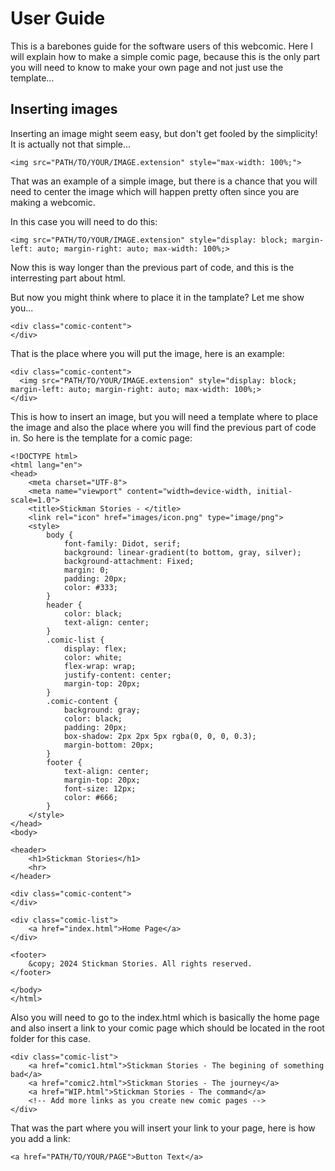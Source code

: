 # User Guide

This is a barebones guide for the software users of this webcomic. Here I will explain how to make a simple comic page, because this is the only part you will need to know to make your own page and not just use the template...

## Inserting images

Inserting an image might seem easy, but don't get fooled by the simplicity! It is actually not that simple...

`<img src="PATH/TO/YOUR/IMAGE.extension" style="max-width: 100%;">`

That was an example of a simple image, but there is a chance that you will need to center the image which will happen pretty often since you are making a webcomic.

In this case you will need to do this:

```
<img src="PATH/TO/YOUR/IMAGE.extension" style="display: block; margin-left: auto; margin-right: auto; max-width: 100%;>
```

Now this is way longer than the previous part of code, and this is the interresting part about html.

But now you might think where to place it in the tamplate? Let me show you...


```
<div class="comic-content">
</div>
```

That is the place where you will put the image, here is an example:

```
<div class="comic-content">
  <img src="PATH/TO/YOUR/IMAGE.extension" style="display: block; margin-left: auto; margin-right: auto; max-width: 100%;>
</div>
```

This is how to insert an image, but you will need a template where to place the image and also the place where you will find the previous part of code in. So here is the template for a comic page:

```
<!DOCTYPE html>
<html lang="en">
<head>
    <meta charset="UTF-8">
    <meta name="viewport" content="width=device-width, initial-scale=1.0">
    <title>Stickman Stories - </title>
    <link rel="icon" href="images/icon.png" type="image/png">
    <style>
        body {
            font-family: Didot, serif;
            background: linear-gradient(to bottom, gray, silver);
            background-attachment: Fixed;
            margin: 0;
            padding: 20px;
            color: #333;
        }
        header {
            color: black;
            text-align: center;
        }
        .comic-list {
            display: flex;
            color: white;
            flex-wrap: wrap;
            justify-content: center;
            margin-top: 20px;
        }
        .comic-content {
            background: gray;
            color: black;
            padding: 20px;
            box-shadow: 2px 2px 5px rgba(0, 0, 0, 0.3);
            margin-bottom: 20px;
        }
        footer {
            text-align: center;
            margin-top: 20px;
            font-size: 12px;
            color: #666;
        }
    </style>
</head>
<body>

<header>
    <h1>Stickman Stories</h1>
    <hr>
</header>

<div class="comic-content">
</div>

<div class="comic-list">
    <a href="index.html">Home Page</a>
</div>

<footer>
    &copy; 2024 Stickman Stories. All rights reserved.
</footer>

</body>
</html>
```

Also you will need to go to the index.html which is basically the home page and also insert a link to your comic page which should be located in the root folder for this case.

```
<div class="comic-list">
    <a href="comic1.html">Stickman Stories - The begining of something bad</a>
    <a href="comic2.html">Stickman Stories - The journey</a>
    <a href="WIP.html">Stickman Stories - The command</a>
    <!-- Add more links as you create new comic pages -->
</div>
```

That was the part where you will insert your link to your page, here is how you add a link:

```
<a href="PATH/TO/YOUR/PAGE">Button Text</a>
```
